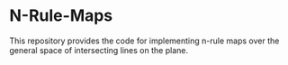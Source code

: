 # N-Rule-Maps
This repository provides the code for implementing n-rule maps over the general space of intersecting lines on the plane.
